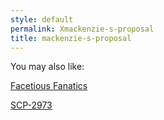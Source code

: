 ```yaml
---
style: default
permalink: Xmackenzie-s-proposal
title: mackenzie-s-proposal
---
```

You may also like:

[Facetious Fanatics](http://scp-wiki.net/facetious-fanatics)

[SCP-2973](http://scp-wiki.net/scp-2973)
